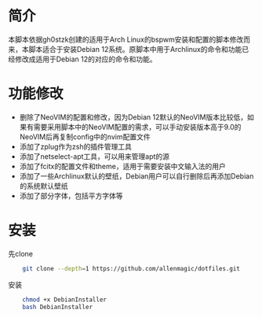 # 简介
本脚本依据gh0stzk创建的适用于Arch Linux的bspwm安装和配置的脚本修改而来，本脚本适合于安装Debian 12系统。原脚本中用于Archlinux的命令和功能已经修改成适用于Debian 12的对应的命令和功能。

# 功能修改
- 删除了NeoVIM的配置和修改，因为Debian 12默认的NeoVIM版本比较低，如果有需要采用脚本中的NeoVIM配置的需求，可以手动安装版本高于9.0的NeoVIM后再复制config中的nvim配置文件
- 添加了zplug作为zsh的插件管理工具
- 添加了netselect-apt工具，可以用来管理apt的源
- 添加了fcitx的配置文件和theme，适用于需要安装中文输入法的用户
- 添加了一些Archlinux默认的壁纸，Debian用户可以自行删除后再添加Debian的系统默认壁纸
- 添加了部分字体，包括平方字体等

# 安装
先clone
```bash
    git clone --depth=1 https://github.com/allenmagic/dotfiles.git
```

安装
```bash
    chmod +x DebianInstaller
    bash DebianInstaller
```

